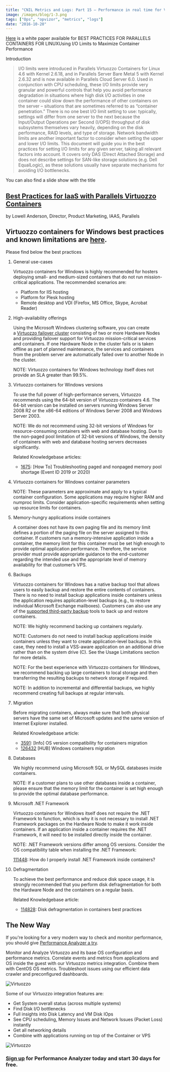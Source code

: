 ```yaml
---
title: "CNIL Metrics and Logs: Part 15 – Performance in real time for Virtuozzo"
image: /images/blog/1-3.png
tags: ["Ops", "opvizor", "metrics", "logs"]
date: "2016-10-20"
---
```


[Here](https://virtuozzo.com/wp-content/uploads/2016/03/Virtuozzo_Using_IO_Limits_WP_Ltr_2012_March2016.pdf) is a white paper available for BEST PRACTICES FOR PARALLELS CONTAINERS FOR LINUXUsing I/O Limits to Maximize Container Performance

Introduction

> I/O limits were introduced in Parallels Virtuozzo Containers for Linux 4.6 with Kernel 2.6.18, and in Parallels Server Bare Metal 5 with Kernel 2.6.32 and is now available in Parallels Cloud Server 6.0. Used in conjunction with CPU scheduling, these I/O limits provide very granular and powerful controls that help you avoid performance degradation in situations where high disk I/O activities in one container could slow down the performance of other containers on the server – situations that are sometimes referred to as “container penetration.” There is no one best I/O limit setting to use: typically, settings will differ from one server to the next because the Input/Output Operations per Second (I/OPS) throughput of disk subsystems themselves vary heavily, depending on the disk performance, RAID levels, and type of storage. Network bandwidth limits are another important factor to consider when setting the upper and lower I/O limits. This document will guide you in the best practices for setting I/O limits for any given server, taking all relevant factors into account. It covers only DAS (Direct Attached Storage) and does not describe settings for SAN-like storage solutions (e.g. Dell EqualLogic), as these solutions usually have separate mechanisms for avoiding I/O bottlenecks. 

You can also find a slide show with the title

## [Best Practices for IaaS with Parallels Virtuozzo Containers](http://download.parallels.com/summit/2012/presentations/LowellAnderson_BestPractices_Summit2012.pdf)

by Lowell Anderson, Director, Product Marketing, IAAS, Parallels

## Virtuozzo containers for Windows best practices and known limitations are [here](https://kb.plesk.com/en/112060).

Please find below the best practices

1. General use-cases

    Virtuozzo containers for Windows is highly recommended for hosters deploying small- and medium-sized containers that do not run mission-critical applications. The recommended scenarios are:

    - Platform for IIS hosting
    - Platform for Plesk hosting
    - Remote desktop and VDI (Firefox, MS Office, Skype, Acrobat Reader)
2. High-availability offerings

    Using the Microsoft Windows clustering software, you can create a [Virtuozzo failover cluster](http://download.swsoft.com/pvc/46/win/docs/en/VzClustering.pdf) consisting of two or more Hardware Nodes and providing failover support for Virtuozzo mission-critical services and containers. If one Hardware Node in the cluster fails or is taken offline as part of planned maintenance, the services and containers from the problem server are automatically failed over to another Node in the cluster.

    NOTE: Virtuozzo containers for Windows technology itself does not provide an SLA greater than 99.5%.

3. Virtuozzo containers for Windows versions

    To use the full power of high-performance servers, Virtuozzo recommends using the 64-bit version of Virtuozzo containers 4.6. The 64-bit version can be installed on servers running Windows Server 2008 R2 or the x86-64 editions of Windows Server 2008 and Windows Server 2003.

    NOTE: We do not recommend using 32-bit versions of Windows for resource-consuming containers with web and database hosting. Due to the non-paged pool limitation of 32-bit versions of Windows, the density of containers with web and database hosting servers decreases significantly.

    Related Knowledgebase articles:

    - [1675](http://kb.virtuozzo.com/en/1675 "[How To] Troubleshooting paged and nonpaged memory pool shortage (Event ID 2019 or 2020)"): \[How To\] Troubleshooting paged and nonpaged memory pool shortage (Event ID 2019 or 2020)
4. Virtuozzo containers for Windows container parameters

    NOTE: These parameters are approximate and apply to a typical container configuration. Some applications may require higher RAM and numproc limits. Consider application-specific requirements when setting up resource limits for containers.

5. Memory-hungry applications inside containers

    A container does not have its own paging file and its memory limit defines a portion of the paging file on the server assigned to this container. If customers run a memory-intensive application inside a container, the memory limit for this container must be set high enough to provide optimal application performance. Therefore, the service provider must provide appropriate guidance to the end-customer regarding the intended use and the appropriate level of memory availability for that customer’s VPS.

6. Backups

    Virtuozzo containers for Windows has a native backup tool that allows users to easily backup and restore the entire contents of containers. There is no need to install backup applications inside containers unless the application requires application-level backups (e.g., to restore individual Microsoft Exchange mailboxes). Customers can also use any of the [supported third-party backup](http://kb.virtuozzo.com/en/8527) tools to back up and restore containers.

    NOTE: We highly recommend backing up containers regularly.

    NOTE: Customers do not need to install backup applications inside containers unless they want to create application-level backups. In this case, they need to install a VSS-aware application on an additional drive rather than on the system drive (C). See the Usage Limitations section for more details.

    NOTE: For the best experience with Virtuozzo containers for Windows, we recommend backing up large containers to local storage and then transferring the resulting backups to network storage if required.

    NOTE: In addition to incremental and differential backups, we highly recommend creating full backups at regular intervals.

7. Migration

    Before migrating containers, always make sure that both physical servers have the same set of Microsoft updates and the same version of Internet Explorer installed.

    Related Knowledgebase article:

    - [3591](http://kb.virtuozzo.com/en/3591 "[Info] OS version compatibility for containers migration"): \[Info\] OS version compatibility for containers migration
    - [126432](http://kb.virtuozzo.com/en/126432) \[HUB\] Windows containers migration
8. Databases

    We highly recommend using Microsoft SQL or MySQL databases inside containers.

    NOTE: If a customer plans to use other databases inside a container, please ensure that the memory limit for the container is set high enough to provide the optimal database performance.

9. Microsoft .NET Framework

    Virtuozzo containers for Windows itself does not require the .NET Framework to function, which is why it is not necessary to install .NET Framework packages on the Hardware Node to make it work inside containers. If an application inside a container requires the .NET Framework, it will need to be installed directly inside the container.

    NOTE: .NET Framework versions differ among OS versions. Consider the OS compatibility table when installing the .NET Framework:

    [111448](http://kb.virtuozzo.com/en/111448 "How do I properly install .NET Framework inside containers?"): How do I properly install .NET Framework inside containers?

10. Defragmentation

    To achieve the best performance and reduce disk space usage, it is strongly recommended that you perform disk defragmentation for both the Hardware Node and the containers on a regular basis.

    Related Knowledgebase article:

    - [114828](http://kb.virtuozzo.com/114828 "Disk defragmentation in containers best practices"): Disk defragmentation in containers best practices

## The New Way

If you're looking for a very modern way to check and monitor performance, you should give [Performance Analyzer a try](http://try.opvizor.com/perfanalyzer/). 

Monitor and Analyze Virtuozzo and its base OS configuration and performance metrics. Correlate events and metrics from applications and OS inside the guest with our Virtuozzo metrics integration. Combine them with CentOS OS metrics. Troubleshoot issues using our efficient data crawler and preconfigured dashboards.

![Virtuozzo](/images/blog/1-3.png)

Some of our Virtuozzo integration features are:

- Get System overall status (across multiple systems)
- Find Disk I/O bottlenecks
- Full insights into Disk Latency and VM Disk IOps
- See CPU scheduling, Memory Issues and Network Issues (Packet Loss) instantly
- Get all networking details
- Combine with applications running on top of the Container or VPS

![Virtuozzo](/images/blog/2-3.png)

### [Sign up](http://try.opvizor.com/perfanalyzer/) for Performance Analyzer today and start 30 days for free.

